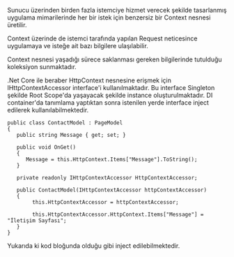 Sunucu üzerinden birden fazla istemciye hizmet verecek şekilde tasarlanmış uygulama mimarilerinde her bir istek için benzersiz bir Context nesnesi üretilir.

Context üzerinde de istemci tarafında yapılan Request neticesince uygulamaya ve isteğe ait bazı bilgilere ulaşılabilir.

Context nesnesi yaşadığı sürece saklanması gereken bilgilerinde tutulduğu koleksiyon sunmaktadır.

.Net Core ile beraber HttpContext nesnesine erişmek için IHttpContextAccessor interface'i kullanılmaktadır. Bu interface Singleton şekilde Root Scope'da yaşayacak şekilde instance oluşturulmaktadır. DI container'da tanımlama yaptıktan sonra istenilen yerde interface inject edilerek kullanılabilmektedir.

```
public class ContactModel : PageModel
{
   public string Message { get; set; }

   public void OnGet()
   {
      Message = this.HttpContext.Items["Message"].ToString();
   }

   private readonly IHttpContextAccessor HttpContextAccessor;

   public ContactModel(IHttpContextAccessor httpContextAccessor)
   {
        this.HttpContextAccessor = httpContextAccessor;

        this.HttpContextAccessor.HttpContext.Items["Message"] = "İletişim Sayfası";
   }
}
```

Yukarıda ki kod bloğunda olduğu gibi inject edilebilmektedir.






